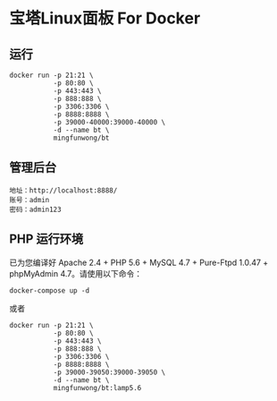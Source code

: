 # 宝塔Linux面板 For Docker

## 运行
```
docker run -p 21:21 \
           -p 80:80 \
           -p 443:443 \
           -p 888:888 \
           -p 3306:3306 \
           -p 8888:8888 \
           -p 39000-40000:39000-40000 \
           -d --name bt \
           mingfunwong/bt
```

## 管理后台
```
地址：http://localhost:8888/
账号：admin
密码：admin123
```

## PHP 运行环境
已为您编译好 Apache 2.4 + PHP 5.6 + MySQL 4.7 + Pure-Ftpd 1.0.47 + phpMyAdmin 4.7。请使用以下命令：
```
docker-compose up -d
```
或者
```
docker run -p 21:21 \
           -p 80:80 \
           -p 443:443 \
           -p 888:888 \
           -p 3306:3306 \
           -p 8888:8888 \
           -p 39000-39050:39000-39050 \
           -d --name bt \
           mingfunwong/bt:lamp5.6
```

